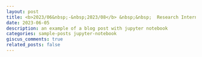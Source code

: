 ```yaml
---
layout: post
title: <b>2023/06&nbsp;-&nbsp;2023/08</b> &nbsp;&nbsp;  Research Intern,  <a href="https://www.bell-labs.com/">Nokia Bell Labs</a>
date: 2023-06-05
description: an example of a blog post with jupyter notebook
categories: sample-posts jupyter-notebook
giscus_comments: true
related_posts: false
---
```


